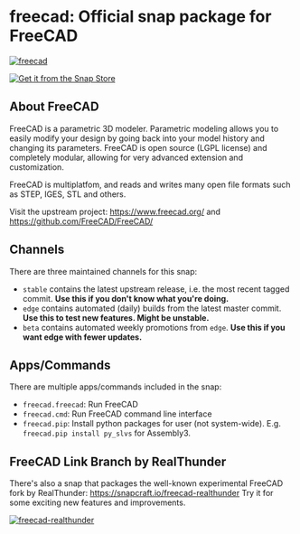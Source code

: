 # freecad: Official snap package for FreeCAD

[![freecad](https://snapcraft.io/freecad/badge.svg)](https://snapcraft.io/freecad)

[![Get it from the Snap Store](https://snapcraft.io/static/images/badges/en/snap-store-black.svg)](https://snapcraft.io/freecad)

## About FreeCAD

FreeCAD is a parametric 3D modeler. Parametric modeling
allows you to easily modify your design by going back into
your model history and changing its parameters. FreeCAD is
open source (LGPL license) and completely modular, allowing
for very advanced extension and customization.

FreeCAD is multiplatfom, and reads and writes many open
file formats such as STEP, IGES, STL and others.

Visit the upstream project: https://www.freecad.org/ and https://github.com/FreeCAD/FreeCAD/

## Channels

There are three maintained channels for this snap:

- `stable` contains the latest upstream release, i.e. the most recent tagged commit. **Use this if you don't know what you're doing.**
- `edge` contains automated (daily) builds from the latest master commit. **Use this to test new features. Might be unstable.**
- `beta` contains automated weekly promotions from `edge`. **Use this if you want edge with fewer updates.**

## Apps/Commands

There are multiple apps/commands included in the snap:

- `freecad.freecad`:  Run FreeCAD
- `freecad.cmd`:      Run FreeCAD command line interface
- `freecad.pip`:      Install python packages for user (not system-wide).
                      E.g. `freecad.pip install py_slvs` for Assembly3.

## FreeCAD Link Branch by RealThunder

There's also a snap that packages the well-known experimental FreeCAD fork by RealThunder: https://snapcraft.io/freecad-realthunder
Try it for some exciting new features and improvements.

[![freecad-realthunder](https://snapcraft.io/freecad-realthunder/badge.svg)](https://snapcraft.io/freecad-realthunder)
